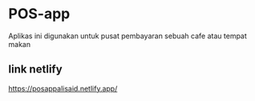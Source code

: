 # POS-app
Aplikas ini digunakan untuk pusat pembayaran sebuah cafe atau tempat makan 
## link netlify
https://posappalisaid.netlify.app/
